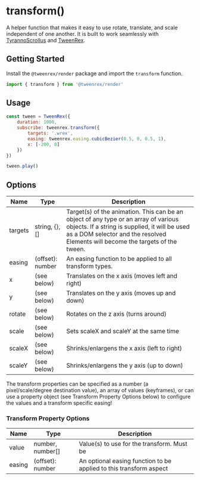 # transform()

A helper function that makes it easy to use rotate, translate, and scale independent of one another.  It is built to work seamlessly with [TyrannoScrollus](/tyrannoscrollus)  and [TweenRex](/tweenrex).

## Getting Started

Install the ```@tweenrex/render``` package and import the ```transform``` function.

```js
import { transform } from '@tweenrex/render'
```

## Usage

```javascript
const tween = TweenRex({
    duration: 1000,
    subscribe: tweenrex.transform({
        targets: '.wrex',
        easing: tweenrex.easing.cubicBezier(0.5, 0, 0.5, 1),
        x: [-200, 0]
    })
})

tween.play()
```

## Options

Name | Type | Description |
--- | --- | --- |
targets | string, {}, [] | Target(s) of the animation.  This can be an object of any type or an array of various objects. If a string is supplied, it will be used as a DOM selector and the resolved Elements will become the targets of the tween. |
easing | (offset): number | An easing function to be applied to all transform types. |
| x | (see below) | Translates on the x axis (moves left and right) |
| y | (see below) | Translates on the y axis (moves up and down) |
| rotate | (see below) | Rotates on the z axis (turns around) |
| scale | (see below) | Sets scaleX and scaleY at the same time |
| scaleX | (see below) | Shrinks/enlargens the x axis (left to right) |
| scaleY | (see below) | Shrinks/enlargens the y axis (up to down) |

The transform properties can be specified as a number (a pixel/scale/degree destination value), an array of values (keyframes), or can use a property object (see Transform Property Options below) to configure the values and a transform specific easing!

### Transform Property Options

Name | Type | Description |
--- | --- | --- |
value| number, number[] | Value(s) to use for the transform.  Must be |
easing | (offset): number | An optional easing function to be applied to this transform aspect |
